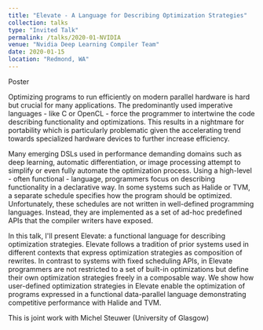 ```yaml
---
title: "Elevate - A Language for Describing Optimization Strategies"
collection: talks
type: "Invited Talk"
permalink: /talks/2020-01-NVIDIA
venue: "Nvidia Deep Learning Compiler Team"
date: 2020-01-15
location: "Redmond, WA"
---
```


<a href="/files/talks/2020/NVIDIA-2020.pdf" style="margin-right:1em; text-decoration: none;"><span class="fa-stack fa-1x"><i class="fa fa-file fa-2x"></i></span> Poster</a>

Optimizing programs to run efficiently on modern parallel hardware is hard but crucial for many applications. The predominantly used imperative languages - like C or OpenCL - force the programmer to intertwine the code describing functionality and optimizations. This results in a nightmare for portability which is particularly problematic given the accelerating trend towards specialized hardware devices to further increase efficiency.

Many emerging DSLs used in performance demanding domains such as deep learning, automatic differentiation, or image processing attempt to simplify or even fully automate the optimization process. Using a high-level - often functional - language, programmers focus on describing functionality in a declarative way. In some systems such as Halide or TVM, a separate schedule specifies how the program should be optimized. Unfortunately, these schedules are not written in well-defined programming languages. Instead, they are implemented as a set of ad-hoc predefined APIs that the compiler writers have exposed.

In this talk, I'll present Elevate: a functional language for describing optimization strategies. Elevate follows a tradition of prior systems used in different contexts that express optimization strategies as composition of rewrites. In contrast to systems with fixed scheduling APIs, in Elevate programmers are not restricted to a set of built-in optimizations but define their own optimization strategies freely in a composable way. We show how user-defined optimization strategies in Elevate enable the optimization of programs expressed in a functional data-parallel language demonstrating competitive performance with Halide and TVM.

This is joint work with Michel Steuwer (University of Glasgow) 
